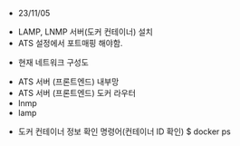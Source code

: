 * 23/11/05
- LAMP, LNMP 서버(도커 컨테이너) 설치
- ATS 설정에서 포트매핑 해야함.

* 현재 네트워크 구성도
- ATS 서버 (프론트엔드) 내부망
- ATS 서버 (프론트엔드) 도커 라우터
- lnmp
- lamp

* 도커 컨테이너 정보 확인 명령어(컨테이너 ID 확인)
$ docker ps
